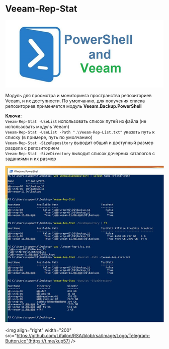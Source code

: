 # Veeam-Rep-Stat

![Image alt](https://github.com/Lifailon/Veeam-Job-Stat/blob/rsa/Screen/Logo.jpg)

Модуль для просмотра и мониторинга пространства репозиториев Veeam, и их доступности. По умолчанию, для получения списка репозиториев применяется модуль **Veeam.Backup.PowerShell**

**Ключи:** \
`Veeam-Rep-Stat -UseList` использовать список путей из файла (не использовать модуль Veeam) \
`Veeam-Rep-Stat -UseList -Path ".\Veeam-Rep-List.txt"` указать путь к списку (в примере, путь по умолчанию) \
`Veeam-Rep-Stat -SizeRepository` выводит общий и доступный размер раздела с репозиторием \
`Veeam-Rep-Stat -SizeDirectory` выводит список дочерних каталогов с заданиями и их размер

![Image alt](https://github.com/Lifailon/Veeam-Rep-Stat/blob/rsa/Screen/Example-1.0.jpg)

<img align="right" width="200" src="https://github.com/Lifailon/RSA/blob/rsa/Image/Logo/Telegram-Button.ico"(https://t.me/kup57) />
